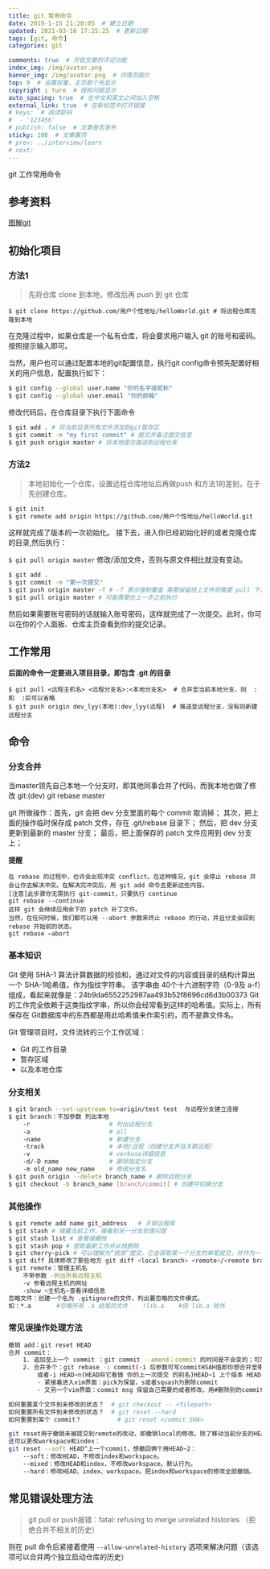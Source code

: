 ```yaml
---
title: git 常用命令
date: 2019-1-15 21:20:05  # 建立日期
updated: 2021-03-16 17:25:25  # 更新日期
tags: [git, 命令]
categories: git

comments: true  # 开启文章的评论功能
index_img: /img/avatar.png
banner_img: /img/avatar.png  # 详情页图片
top: 9  # 设置权重，主页那个先显示
copyright : ture  # 授权问题显示
auto_spacing: true  # 在中文和英文之间加入空格
external_link: true  # 在新标签中打开链接
# keys:  # 阅读密码
#  - '123456'
# publish: false  # 文章是否发布
sticky: 100  # 文章置顶
# prev: ../interview/learn
# next:
---
```


git  工作常用命令
<!-- more -->

## 参考资料
[图解git](https://pic002.cnblogs.com/img/1-2-3/201007/2010072023345292.png)

## 初始化项目

### 方法1 
> 先将仓库 clone 到本地，修改后再 push 到 git 仓库

`$ git clone https://github.com/用户个性地址/helloWorld.git # 将远程仓库克隆到本地`

在克隆过程中，如果仓库是一个私有仓库，将会要求用户输入 git 的账号和密码。按照提示输入即可。

当然，用户也可以通过配置本地的git配置信息，执行git config命令预先配置好相关的用户信息，配置执行如下：

```bash
$ git config --global user.name "你的名字或昵称"
$ git config --global user.email "你的邮箱"
```

修改代码后，在仓库目录下执行下面命令
```bash
$ git add . # 将当前目录所有文件添加到git暂存区
$ git commit -m "my first commit" # 提交并备注提交信息
$ git push origin master # 将本地提交推送到远程仓库
```
### 方法2 
> 本地初始化一个仓库，设置远程仓库地址后再做push
和方法1的差别，在于先创建仓库。

```bash
$ git init 
$ git remote add origin https://github.com/用户个性地址/helloWorld.git
```
这样就完成了版本的一次初始化。
接下去，进入你已经初始化好的或者克隆仓库的目录,然后执行：

`$ git pull origin master`
修改/添加文件，否则与原文件相比就没有变动。
```bash
$ git add .
$ git commit -m "第一次提交"
$ git push origin master -f # -f 表示强制覆盖 需要保留线上文件则需要 pull 下代码
$ git pull origin master # 可能需要在上一步之前执行
```
然后如果需要账号密码的话就输入账号密码，这样就完成了一次提交。此时，你可以在你的个人面板、仓库主页查看到你的提交记录。

## 工作常用

**后面的命令一定要进入项目目录，即包含 .git 的目录**
```
$ git pull <远程主机名> <远程分支名>:<本地分支名>  # 合并至当前本地分支，则  :和  :后可以省略
$ git push origin dev_lyy(本地):dev_lyy(远程)  # 推送至远程分支，没有则新建远程分支
```

## 命令

### 分支合并

当master领先自己本地一个分支时，即其他同事合并了代码，而我本地也做了修改
git:(dev) git rebase master

git 所做操作：首先，git 会把 dev 分支里面的每个 commit 取消掉；
其次，把上面的操作临时保存成 patch 文件，存在 .git/rebase 目录下；
然后，把 dev 分支更新到最新的 master 分支；
最后，把上面保存的 patch 文件应用到 dev 分支上；

**提醒**
```
在 rebase 的过程中，也许会出现冲突 conflict。在这种情况，git 会停止 rebase 并会让你去解决冲突。在解决完冲突后，用 git add 命令去更新这些内容。
[注意]此步骤你无需执行 git-commit，只要执行 continue
git rebase --continue
这样 git 会继续应用余下的 patch 补丁文件。
当然，在任何时候，我们都可以用 --abort 参数来终止 rebase 的行动，并且分支会回到 rebase 开始前的状态。
git rebase —abort
```

### 基本知识

Git 使用 SHA-1 算法计算数据的校验和，通过对文件的内容或目录的结构计算出一个 SHA-1哈希值，作为指纹字符串。
该字串由 40个十六进制字符（0-9及 a-f）组成，看起来就像是：24b9da6552252987aa493b52f8696cd6d3b00373
Git 的工作完全依赖于这类指纹字串，所以你会经常看到这样的哈希值。实际上，所有保存在 Git数据库中的东西都是用此哈希值来作索引的，而不是靠文件名。

Git 管理项目时，文件流转的三个工作区域： 
- Git 的工作目录
- 暂存区域
- 以及本地仓库

### 分支相关
```bash
$ git branch --set-upstream-to=origin/test test  与远程分支建立连接
$ git branch：不加参数 列出本地
    -r                      # 列出远程分支
    -a                      # all
    -name                   # 新建分支
    -track                  # 本地/远程（创建分支并且关联远程）
    -v                      # verbose详细信息
    -d/-D name              # 删除指定分支
    -m old_name new_name    # 修改分支名
$ git push origin --delete branch_name # 删除远程分支
$ git checkout -b branch_name [branch/commit] # 创建并切换分支
```

### 其他操作
```bash
$ git remote add name git_address   # 关联远程库
$ git stash # 储藏当前工作，接着到另一分支处理问题
$ git stash list # 查看储藏栈
$ git stash pop # 提取最新工作并从栈删除
$ git cherry-pick # 可以理解为”挑拣”提交，它会获取某一个分支的单笔提交，并作为一个新的提交引入到你当前分支上。
$ git diff 具体修改了那些地方 git diff <local branch> <remote>/<remote branch>对比远程分支
$ git remote：管理主机名
    不带参数 -列出所有远程主机
    -v 参看远程主机的网址
    -show <主机名>查看详细信息
忽略文件：创建一个名为 .gitignore的文件，列出要忽略的文件模式。
如：*.a       #忽略所有 .a 结尾的文件    !lib.a    #但 lib.a 除外
```

### 常见误操作处理方法

```bash
撤销 add：git reset HEAD
合并 commit：
    1. 追加至上一个 commit ：git commit --amend；commit 的时间是不会变的；可加上--no-edit
    2. 合并多个：git rebase -i commit(-i 后参数可写commitHSAH值即你想合并至哪一个commit
        或者-i HEAD~n(HEAD将它看做 你的上一次提交 的别名)HEAD~1 上个版本 HEAD~n 上n个版本)
        - 紧接着进入vim界面：pick为保留，s或者squash为删除commit
        - 又另一个vim界面：commit msg 保留自己需要的或者修改，用#删除别的commit msg

如何重置某个文件到未修改的状态？  # git checkout -- <filepath>
如何重置所有文件到未修改的状态？  # git reset --hard
如何重置到某个 commit？          # git reset <commit SHA>

git reset用于撤销未被提交到remote的改动，即撤销local的修改。除了移动当前分支的HEAD，
还可以更改workspace和index：
git reset --soft HEAD^上一个commit，想撤回俩个用HEAD~2：
    --soft：修改HEAD，不修改index和workspace。
    --mixed：修改HEAD和index，不修改workspace。默认行为。
    --hard：修改HEAD、index、workspace。把index和workspace的修改全部撤销。
```

## 常见错误处理方法

> git pull or push报错：fatal: refusing to merge unrelated histories （拒绝合并不相关的历史）

则在 pull 命令后紧接着使用 `--allow-unrelated-history` 选项来解决问题（该选项可以合并两个独立启动仓库的历史）

